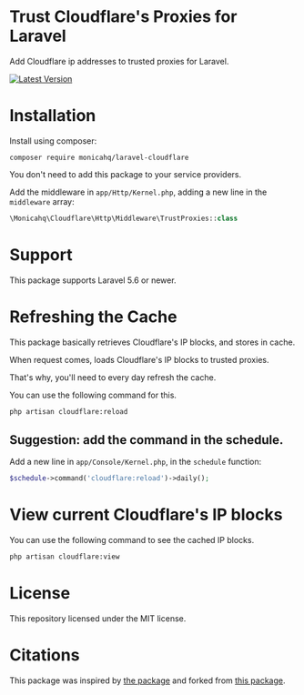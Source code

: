 # Trust Cloudflare's Proxies for Laravel

Add Cloudflare ip addresses to trusted proxies for Laravel.

[![Latest Version](https://img.shields.io/packagist/v/monicahq/laravel-cloudflare.svg?style=flat-square)](https://github.com/monicahq/laravel-cloudflare/releases)


# Installation

Install using composer:
```
composer require monicahq/laravel-cloudflare
```

You don't need to add this package to your service providers.

Add the middleware in `app/Http/Kernel.php`, adding a new line in the `middleware` array:

```php
\Monicahq\Cloudflare\Http\Middleware\TrustProxies::class
```

# Support

This package supports Laravel 5.6 or newer.

# Refreshing the Cache

This package basically retrieves Cloudflare's IP blocks, and stores in cache.

When request comes, loads Cloudflare's IP blocks to trusted proxies.

That's why, you'll need to every day refresh the cache.

You can use the following command for this.

```sh
php artisan cloudflare:reload
```

## Suggestion: add the command in the schedule.

Add a new line in `app/Console/Kernel.php`, in the `schedule` function:

```php
$schedule->command('cloudflare:reload')->daily();
```


# View current Cloudflare's IP blocks

You can use the following command to see the cached IP blocks.

```sh
php artisan cloudflare:view
```

# License

This repository licensed under the MIT license.

# Citations

This package was inspired by [the package][1] and forked from [this package][2].

[1]: https://github.com/lukasz-adamski/laravel-cloudflare
[2]: https://github.com/ogunkarakus/laravel-cloudflare
